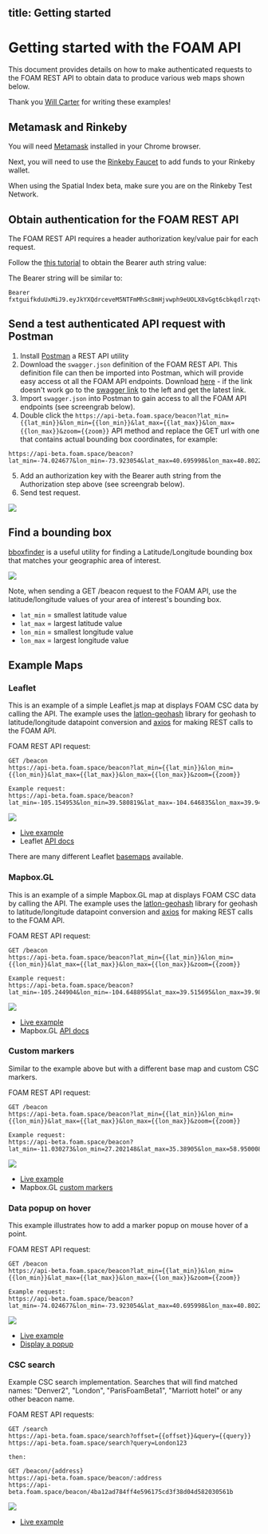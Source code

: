title: Getting started
---

# Getting started with the FOAM API

This document provides details on how to make authenticated requests to the FOAM REST API to obtain data to produce various web maps shown below.

Thank you [Will Carter](https://github.com/FergusDevelopmentLLC/) for writing these examples!

## Metamask and Rinkeby

You will need [Metamask](https://metamask.io/) installed in your Chrome browser.

Next, you will need to use the [Rinkeby Faucet](https://www.rinkeby.io/#faucet) to add funds to your Rinkeby wallet.

When using the Spatial Index beta, make sure you are on the Rinkeby Test Network.

## Obtain authentication for the FOAM REST API

The FOAM REST API requires a header authorization key/value pair for each request. 

Follow the [this tutorial](intro_to_api.html) to obtain the Bearer auth string value:

The Bearer string will be similar to:
```
Bearer fxtguifkduUxMiJ9.eyJkYXQdrceveM5NTFmMhSc8mHjvwph9eUOLX8vGgt6cbkqdlrzqtvw...
```

## Send a test authenticated API request with Postman

1. Install [Postman](https://www.getpostman.com/) a REST API utility 
2. Download the `swagger.json` definition of the FOAM REST API. This definition file can then be imported into Postman, which will provide easy access ot all the FOAM API endpoints. Download [here](https://f-o-a-m.github.io/foam.developer/3f1f223f5e0965a733c42bdba28adbf5/swagger.json) - if the link doesn't work go to the [swagger link](../swagger/ui.html) to the left and get the latest link.
3. Import `swagger.json` into Postman to gain access to all the FOAM API endpoints (see screengrab below).
4. Double click the `https://api-beta.foam.space/beacon?lat_min={{lat_min}}&lon_min={{lon_min}}&lat_max={{lat_max}}&lon_max={{lon_max}}&zoom={{zoom}}` API method and replace the GET url with one that contains actual bounding box coordinates, for example: 
```
https://api-beta.foam.space/beacon?lat_min=-74.024677&lon_min=-73.923054&lat_max=40.695998&lon_max=40.802245
```
5. Add an authorization key with the Bearer auth string from the Authorization step above (see screengrab below).
6. Send test request.

![](https://i.imgur.com/w3E0UoA.gif)

## Find a bounding box

[bboxfinder](http://bboxfinder.com) is a useful utility for finding a Latitude/Longitude bounding box that matches your geographic area of interest. 

![](http://storage5.static.itmages.com/i/18/0323/h_1521817819_9414564_3c23fc1852.png)

Note, when sending a GET /beacon request to the FOAM API, use the latitude/longitude values of your area of interest's bounding box.
* `lat_min` = smallest latitude value
* `lat_max` = largest latitude value
* `lon_min` = smallest longitude value
* `lon_max` = largest longitude value

## Example Maps

### Leaflet

This is an example of a simple Leaflet.js map at displays FOAM CSC data by calling the API. The example uses the [latlon-geohash](https://github.com/chrisveness/latlon-geohash) library for geohash to latitude/longitude datapoint conversion and [axios](https://github.com/axios/axios) for making REST calls to the FOAM API.

FOAM REST API request:
```
GET /beacon
https://api-beta.foam.space/beacon?lat_min={{lat_min}}&lon_min={{lon_min}}&lat_max={{lat_max}}&lon_max={{lon_max}}&zoom={{zoom}}

Example request:
https://api-beta.foam.space/beacon?lat_min=-105.154953&lon_min=39.580819&lat_max=-104.646835&lon_max=39.941857
```

![](http://storage3.static.itmages.com/i/18/0322/h_1521738128_2846268_36122b1f75.png)

* [Live example](http://bl.ocks.org/kejace/0d93e33c0da9696b0fc5db3b0fbae06d)
* Leaflet [API docs](http://leafletjs.com/reference-1.3.0.html)

There are many different Leaflet [basemaps](http://leaflet-extras.github.io/leaflet-providers/preview/) available.

### Mapbox.GL

This is an example of a simple Mapbox.GL map at displays FOAM CSC data by calling the API. The example uses the [latlon-geohash](https://github.com/chrisveness/latlon-geohash) library for geohash to latitude/longitude datapoint conversion and [axios](https://github.com/axios/axios) for making REST calls to the FOAM API.

FOAM REST API request:
```
GET /beacon
https://api-beta.foam.space/beacon?lat_min={{lat_min}}&lon_min={{lon_min}}&lat_max={{lat_max}}&lon_max={{lon_max}}&zoom={{zoom}}

Example request:
https://api-beta.foam.space/beacon?lat_min=-105.244904&lon_min=-104.648895&lat_max=39.515695&lon_max=39.985538
```

![](http://storage7.static.itmages.com/i/18/0322/h_1521738283_6444740_02c3e5b2d8.png)

* [Live example](http://bl.ocks.org/kejace/c312c8ba8f05c910b6f09dcc81212bd8)
* Mapbox.GL [API docs](https://www.mapbox.com/mapbox-gl-js/api/)

### Custom markers

Similar to the example above but with a different base map and custom CSC markers.

FOAM REST API request:
```
GET /beacon
https://api-beta.foam.space/beacon?lat_min={{lat_min}}&lon_min={{lon_min}}&lat_max={{lat_max}}&lon_max={{lon_max}}&zoom={{zoom}}

Example request:
https://api-beta.foam.space/beacon?lat_min=-11.030273&lon_min=27.202148&lat_max=35.38905&lon_max=58.950008
```

![](http://storage8.static.itmages.com/i/18/0322/h_1521738397_6180381_d2d1d3856e.png)

* [Live example](http://bl.ocks.org/kejace/42614058a148d40c549ec886dcf7bdbd)
* Mapbox.GL [custom markers](https://www.mapbox.com/help/custom-markers-gl-js/)

### Data popup on hover

This example illustrates how to add a marker popup on mouse hover of a point.

FOAM REST API request:
```
GET /beacon
https://api-beta.foam.space/beacon?lat_min={{lat_min}}&lon_min={{lon_min}}&lat_max={{lat_max}}&lon_max={{lon_max}}&zoom={{zoom}}

Example request:
https://api-beta.foam.space/beacon?lat_min=-74.024677&lon_min=-73.923054&lat_max=40.695998&lon_max=40.802245
```

![](http://storage6.static.itmages.com/i/18/0322/h_1521738706_3252718_a826d36491.png)

* [Live example](http://bl.ocks.org/kejace/356a4f31773a2edc9b1b1fec676bdfaf)
* [Display a popup](https://www.mapbox.com/mapbox-gl-js/example/popup/)

### CSC search

Example CSC search implementation. Searches that will find matched names: "Denver2", "London", "ParisFoamBeta1", "Marriott hotel" or any other beacon name.

FOAM REST API requests:
```
GET /search
https://api-beta.foam.space/search?offset={{offset}}&query={{query}}
https://api-beta.foam.space/search?query=London123

then:

GET /beacon/{address}
https://api-beta.foam.space/beacon/:address
https://api-beta.foam.space/beacon/4ba12ad784ff4e596175cd3f38d04d582030561b

```
![](https://i.imgur.com/hqGX8qx.gif)

* [Live example](http://bl.ocks.org/kejace/e29a2744e533131adfec393eb18ed1f3)
